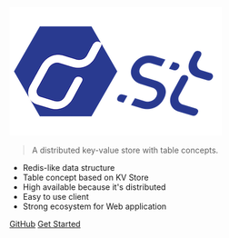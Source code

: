 ![logo](res/dst_logo_min.png)

> A distributed key-value store with table concepts.

- Redis-like data structure
- Table concept based on KV Store
- High available because it's distributed
- Easy to use client
- Strong ecosystem for Web application

[GitHub](https://github.com/distkv-project/distkv)
[Get Started](#quick-start)
